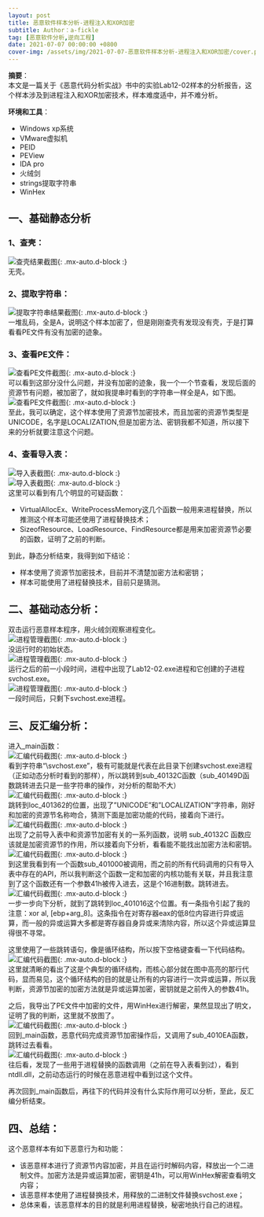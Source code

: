 ```yaml
---
layout: post
title: 恶意软件样本分析-进程注入和XOR加密
subtitle: Author：a-fickle
tag: [恶意软件分析,逆向工程]
date: 2021-07-07 00:00:00 +0800
cover-img: /assets/img/2021-07-07-恶意软件样本分析-进程注入和XOR加密/cover.png
---
```


**摘要**：                        
本文是一篇关于《恶意代码分析实战》书中的实验Lab12-02样本的分析报告，这个样本涉及到进程注入和XOR加密技术，样本难度适中，并不难分析。                    
           
**环境和工具**：                   
* Windows xp系统                      
* VMware虚拟机                
* PEID              
* PEView            
* IDA pro              
* 火绒剑               
* strings提取字符串                   
* WinHex                
            
               
## 一、基础静态分析                  
### 1、查壳：                
![查壳结果截图](/assets/img/2021-07-07-恶意软件样本分析-进程注入和XOR加密/1-1.jpg){: .mx-auto.d-block :}               
无壳。            
### 2、提取字符串：                    
![提取字符串结果截图](/assets/img/2021-07-07-恶意软件样本分析-进程注入和XOR加密/1-2.jpg){: .mx-auto.d-block :}           
一堆乱码，全是A，说明这个样本加密了，但是刚刚查壳有发现没有壳，于是打算看看PE文件有没有加密的迹象。                  
### 3、查看PE文件：               
![查看PE文件截图](/assets/img/2021-07-07-恶意软件样本分析-进程注入和XOR加密/1-3.jpg){: .mx-auto.d-block :}           
可以看到这部分没什么问题，并没有加密的迹象，我一个一个节查看，发现后面的资源节有问题，被加密了，就如我提串时看到的字符串一样全是A，如下图。                           
![查看PE文件截图](/assets/img/2021-07-07-恶意软件样本分析-进程注入和XOR加密/1-4.jpg){: .mx-auto.d-block :}           
至此，我可以确定，这个样本使用了资源节加密技术，而且加密的资源节类型是UNICODE，名字是LOCALIZATION,但是加密方法、密钥我都不知道，所以接下来的分析就要注意这个问题。                              
### 4、查看导入表：                     
![导入表截图](/assets/img/2021-07-07-恶意软件样本分析-进程注入和XOR加密/1-5.jpg){: .mx-auto.d-block :}           
![导入表截图](/assets/img/2021-07-07-恶意软件样本分析-进程注入和XOR加密/1-6.jpg){: .mx-auto.d-block :}           
这里可以看到有几个明显的可疑函数：                     
* VirtualAllocEx、WriteProcessMemory这几个函数一般用来进程替换，所以推测这个样本可能还使用了进程替换技术；                          
* SizeofResource、LoadResource、FindResource都是用来加密资源节必要的函数，证明了之前的判断。                          
                  
到此，静态分析结束，我得到如下结论：                     
* 样本使用了资源节加密技术，目前并不清楚加密方法和密钥；                   
* 样本可能使用了进程替换技术，目前只是猜测。                 
                
                             
## 二、基础动态分析：                             
双击运行恶意样本程序，用火绒剑观察进程变化。                            
![进程管理截图](/assets/img/2021-07-07-恶意软件样本分析-进程注入和XOR加密/2-1.jpg){: .mx-auto.d-block :}           
没运行时的初始状态。                 
![进程管理截图](/assets/img/2021-07-07-恶意软件样本分析-进程注入和XOR加密/2-2.jpg){: .mx-auto.d-block :}           
运行之后的前一小段时间，进程中出现了Lab12-02.exe进程和它创建的子进程svchost.exe。            
![进程管理截图](/assets/img/2021-07-07-恶意软件样本分析-进程注入和XOR加密/2-3.jpg){: .mx-auto.d-block :}           
一段时间后，只剩下svchost.exe进程。                                
                
                  
## 三、反汇编分析：               
进入_main函数：                      
![汇编代码截图](/assets/img/2021-07-07-恶意软件样本分析-进程注入和XOR加密/3-1.jpg){: .mx-auto.d-block :}           
看到字符串“\\svchost.exe”，极有可能就是代表在此目录下创建svchost.exe进程（正如动态分析时看到的那样），所以跳转到sub_40132C函数（sub_40149D函数跳转进去只是一些字符串的操作，对分析的帮助不大）                            
![汇编代码截图](/assets/img/2021-07-07-恶意软件样本分析-进程注入和XOR加密/3-2.jpg){: .mx-auto.d-block :}           
跳转到loc_401362的位置，出现了”UNICODE”和”LOCALIZATION”字符串，刚好和加密的资源节名称吻合，猜测下面是加密功能的代码，接着向下进行。                      
![汇编代码截图](/assets/img/2021-07-07-恶意软件样本分析-进程注入和XOR加密/3-3.jpg){: .mx-auto.d-block :}           
出现了之前导入表中和资源节加密有关的一系列函数，说明 sub_40132C 函数应该就是加密资源节的作用，所以接着向下分析，看看能不能找出加密方法和密钥。                           
![汇编代码截图](/assets/img/2021-07-07-恶意软件样本分析-进程注入和XOR加密/3-4.jpg){: .mx-auto.d-block :}           
到这里我看到有一个函数sub_401000被调用，而之前的所有代码调用的只有导入表中存在的API，所以我判断这个函数一定和加密的内核功能有关联，并且我注意到了这个函数还有一个参数41h被传入进去，这是个16进制数。跳转进去。                             
![汇编代码截图](/assets/img/2021-07-07-恶意软件样本分析-进程注入和XOR加密/3-5.jpg){: .mx-auto.d-block :}           
一步一步向下分析，就到了跳转到loc_401016这个位置。有一条指令引起了我的注意：xor al, [ebp+arg_8]。这条指令在对寄存器eax的低8位内容进行异或运算，而一般的异或运算大多都是寄存器自身异或来清除内容，所以这个异或运算显得很不寻常。                     
                         
这里使用了一些跳转语句，像是循环结构，所以按下空格键查看一下代码结构。                                   
![汇编代码截图](/assets/img/2021-07-07-恶意软件样本分析-进程注入和XOR加密/3-6.jpg){: .mx-auto.d-block :}           
这里就清晰的看出了这是个典型的循环结构，而核心部分就在图中高亮的那行代码，显而易见，这个循环结构的目的就是让所有的内容进行一次异或运算，所以我判断，资源节加密的加密方法就是异或运算加密，密钥就是之前传入的参数41h。                              
                      
之后，我导出了PE文件中加密的文件，用WinHex进行解密，果然显现出了明文，证明了我的判断，这里就不放图了。                                
![汇编代码截图](/assets/img/2021-07-07-恶意软件样本分析-进程注入和XOR加密/3-7.jpg){: .mx-auto.d-block :}           
回到_main函数，恶意代码完成资源节加密操作后，又调用了sub_4010EA函数，跳转过去看看。                    
![汇编代码截图](/assets/img/2021-07-07-恶意软件样本分析-进程注入和XOR加密/3-8.jpg){: .mx-auto.d-block :}           
往后看，发现了一些用于进程替换的函数调用（之前在导入表看到过），看到ntdll.dll，之前动态运行的时候在恶意进程中看到过这个文件。                             
                  
再次回到_main函数后，再往下的代码并没有什么实际作用可以分析，至此，反汇编分析结束。                                
                
             
## 四、总结：                 
这个恶意样本有如下恶意行为和功能：                  
* 该恶意样本进行了资源节内容加密，并且在运行时解码内容，释放出一个二进制文件。加密方法是异或运算加密，密钥是41h，可以用WinHex解密查看明文内容；                    
* 该恶意样本使用了进程替换技术，用释放的二进制文件替换svchost.exe；                              
* 总体来看，该恶意样本的目的就是利用进程替换，秘密地执行自己的进程。                      
           
               

































